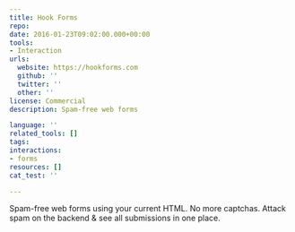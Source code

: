```yaml
---
title: Hook Forms
repo: 
date: 2016-01-23T09:02:00.000+00:00
tools:
- Interaction
urls:
  website: https://hookforms.com
  github: ''
  twitter: ''
  other: ''
license: Commercial
description: Spam-free web forms

language: ''
related_tools: []
tags:
interactions:
- forms
resources: []
cat_test: ''

---
```

Spam-free web forms using your current HTML. No more captchas.  Attack spam on the backend & see all submissions in one place.

